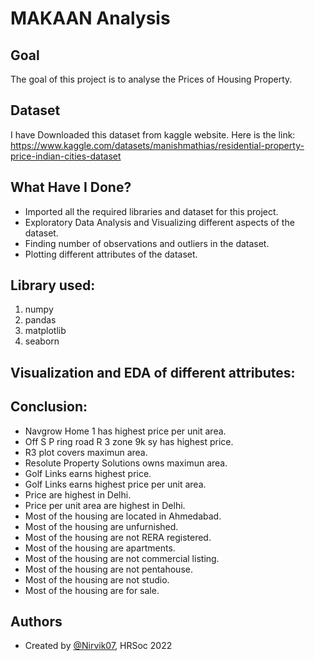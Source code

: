 
# MAKAAN Analysis


## Goal

The goal of this project is to analyse the Prices of Housing Property.
## Dataset
I have Downloaded this dataset from kaggle website. Here is the link: https://www.kaggle.com/datasets/manishmathias/residential-property-price-indian-cities-dataset

## What Have I Done?

- Imported all the required libraries and dataset for this project.
- Exploratory Data Analysis and Visualizing different aspects of the dataset.
- Finding number of observations and outliers in the dataset.
- Plotting different attributes of the dataset.
## Library used:
1. numpy
2. pandas
3. matplotlib 
4. seaborn
## Visualization and EDA of different attributes:
## Conclusion:

- Navgrow Home 1 has highest price per unit area.
- Off S P ring road R 3 zone 9k sy has highest price.
- R3 plot covers maximun area.
- Resolute Property Solutions owns maximun area.
- Golf Links earns highest price.
- Golf Links earns highest price per unit area.
- Price are highest in Delhi.
- Price per unit area are highest in Delhi.
- Most of the housing are located in Ahmedabad.
- Most of the housing are unfurnished.
- Most of the housing are not RERA registered.
- Most of the housing are apartments.
- Most of the housing are not commercial listing.
- Most of the housing are not pentahouse.
- Most of the housing are not studio.
- Most of the housing are for sale.
## Authors

- Created by [@Nirvik07](https://github.com/Nirvik07), HRSoc 2022

